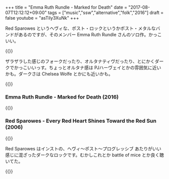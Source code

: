 +++
title = "Emma Ruth Rundle - Marked for Death"
date = "2017-08-07T12:12:12+09:00"
tags = ["music","ssw","alternative","folk","2016"]
draft = false
youtube = "asTily3XuNk"
+++

Red Sparowes というヘヴィな、ポスト・ロックというかポスト・メタルなバンドがあるのですが、そのメンバー Emma Ruth Rundle さんのソロ作。かっこいい。

{{<youtube u5H07c8DlgI>}}

ザラザラした感じのフォークだったり、オルタナティヴだったり、とにかくダークでかっこいいっす。ちょっとオルタナ感は PJハーヴェイとかの雰囲気に近いかも。ダークさは Chelsea Wolfe とかにも近いかも。

{{<youtube wDlJ7BBPJw0>}}

### Emma Ruth Rundle - Marked for Death (2016)
{{<amazon B01KHUFSM2>}}

### Red Sparowes - Every Red Heart Shines Toward the Red Sun (2006)

{{<amazon B000H0MMBS>}}

Red Sparowes はインストの、ヘヴィ〜ポスト〜プログレッシブ あたりがいい感じに混ざったダークなロックです。むかしこれとか battle of mice とか良く聴いてた。

{{<youtube ZjhG7NdSRsc>}}
